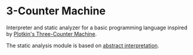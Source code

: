 # 3-Counter Machine
Interpreter and static analyzer for a basic programming language inspired by [Plotkin's Three-Counter Machine](http://dblp.org/rec/journals/jlp/Plotkin04a).

The static analysis module is based on [abstract interpretation](http://dl.acm.org/citation.cfm?id=512973&CFID=756298582&CFTOKEN=34849877).
